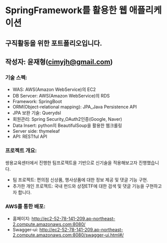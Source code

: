 
# SpringFramework를 활용한 웹 애플리케이션
## 구직활동을 위한 포트폴리오입니다.
## 작성자: 윤재형(cimyjh@gmail.com)

### 기술 스펙: 
- WAS: AWS(Amazon WebService)의 EC2
- DB Servcer:  AWS(Amazon WebService)의 RDS
- Framework: SpringBoot
- ORM(Object-relational mapping): JPA_Java Persistence API
- JPA 보완 기술: Querydsl
- 회원관리: Spring Security_OAuth2인증(Google, Naver)
- Data Insert: python의 BeautifulSoup을 활용한 웹크롤링
- Server side: thymeleaf
- API: RESTful API

### 프로젝트 개요:
 쌍용교육센터에서 진행한 팀프로젝트을 기반으로 신기술을 적용해보고자 진행했습니다.
 - 팀 프로젝트: 편의점 신상품, 행사상품에 대한 정보 제공 및 댓글 기능 구현.
 - 추가한 개인 프로젝트: 국내 펀드와 상장ETF에 대한 검색 및 댓글 기능을 구현하고자 합니다.
 
 
### AWS를 통한 배포:
- 홈페이지: http://ec2-52-78-141-209.ap-northeast-2.compute.amazonaws.com:8080/
- Swagger-ui: http://ec2-52-78-141-209.ap-northeast-2.compute.amazonaws.com:8080/swagger-ui.html#/
